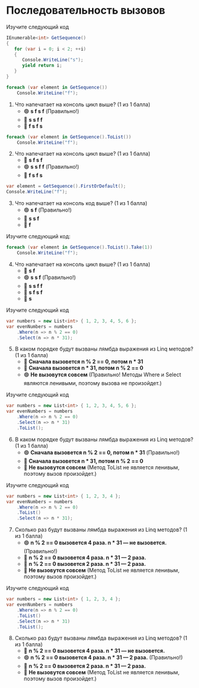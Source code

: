 # Последовательность вызовов

Изучите следующий код

```cs
IEnumerable<int> GetSequence()
{
   for (var i = 0; i < 2; ++i)
   {
      Console.WriteLine("s");
      yield return i;
   }
}
```

```cs
foreach (var element in GetSequence())
    Console.WriteLine("f");
```

1. Что напечатает на консоль цикл выше? (1 из 1 балла)
   * 🟢 **s f s f** (Правильно!)
   * 🔴 **s s f f**
   * 🔴 **f s f s**


```cs
foreach (var element in GetSequence().ToList())
    Console.WriteLine("f");
```

2. Что напечатает на консоль цикл выше? (1 из 1 балла)
   * 🔴 **s f s f**
   * 🟢 **s s f f** (Правильно!)
   * 🔴 **f s f s**


```cs
var element = GetSequence().FirstOrDefault();
Console.WriteLine("f");
```

3. Что напечатает на консоль код выше? (1 из 1 балла)
   * 🟢 **s f** (Правильно!)
   * 🔴 **s s f**
   * 🔴 **f**


Изучите следующий код:

```cs
foreach (var element in GetSequence().ToList().Take(1))
    Console.WriteLine("f");
```

4. Что напечатает на консоль цикл выше? (1 из 1 балла)
   * 🔴 **s f**
   * 🟢 **s s f** (Правильно!)
   * 🔴 **s s f f**
   * 🔴 **s f s f**
   * 🔴 **s**


Изучите следующий код

```cs
var numbers = new List<int> { 1, 2, 3, 4, 5, 6 };
var evenNumbers = numbers
    .Where(n => n % 2 == 0)
    .Select(n => n * 31);
```

5. В каком порядке будут вызваны лямбда выражения из Linq методов? (1 из 1 балла)
   * 🔴 **Сначала вызовется n % 2 == 0, потом n * 31**
   * 🔴 **Сначала вызовется n * 31, потом n % 2 == 0**
   * 🟢 **Не вызовутся совсем** (Правильно! Методы Where и Select являются ленивыми, поэтому вызова не произойдет.)


Изучите следующий код

```cs
var numbers = new List<int> { 1, 2, 3, 4, 5, 6 };
var evenNumbers = numbers
    .Where(n => n % 2 == 0)
    .Select(n => n * 31)
    .ToList();
```

6. В каком порядке будут вызваны лямбда выражения из Linq методов? (1 из 1 балла)
   * 🟢 **Сначала вызовется n % 2 == 0, потом n * 31** (Правильно!)
   * 🔴 **Сначала вызовется n * 31, потом n % 2 == 0**
   * 🔴 **Не вызовутся совсем** (Метод ToList не является ленивым, поэтому вызов произойдет.)


Изучите следующий код

```cs
var numbers = new List<int> { 1, 2, 3, 4 };
var evenNumbers = numbers
    .Where(n => n % 2 == 0)
    .ToList()
    .Select(n => n * 31);
```

7. Сколько раз будут вызваны лямбда выражения из Linq методов? (1 из 1 балла)
   * 🟢 **n % 2 == 0 вызовется 4 раза. n * 31 — не вызовется.** (Правильно!)
   * 🔴 **n % 2 == 0 вызовется 4 раза. n * 31 — 2 раза.**
   * 🔴 **n % 2 == 0 вызовется 2 раза. n * 31 — 2 раза.**
   * 🔴 **Не вызовутся совсем** (Метод ToList не является ленивым, поэтому вызов произойдет.)


Изучите следующий код

```cs
var numbers = new List<int> { 1, 2, 3, 4 };
var evenNumbers = numbers
    .Where(n => n % 2 == 0)
    .ToList()
    .Select(n => n * 31)
    .ToList();
```

8. Сколько раз будут вызваны лямбда выражения из Linq методов? (1 из 1 балла)
   * 🔴 **n % 2 == 0 вызовется 4 раза. n * 31 — не вызовется.**
   * 🟢 **n % 2 == 0 вызовется 4 раза. n * 31 — 2 раза.** (Правильно!)
   * 🔴 **n % 2 == 0 вызовется 2 раза. n * 31 — 2 раза.**
   * 🔴 **Не вызовутся совсем** (Метод ToList не является ленивым, поэтому вызов произойдет.)
